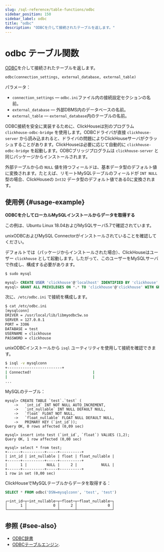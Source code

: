 ```yaml
---
slug: /sql-reference/table-functions/odbc
sidebar_position: 150
sidebar_label: odbc
title: "odbc"
description: "ODBCを介して接続されたテーブルを返します。"
---
```



# odbc テーブル関数

[ODBC](https://en.wikipedia.org/wiki/Open_Database_Connectivity)を介して接続されたテーブルを返します。

``` sql
odbc(connection_settings, external_database, external_table)
```

パラメータ：

- `connection_settings` — `odbc.ini`ファイル内の接続設定セクションの名前。
- `external_database` — 外部DBMS内のデータベースの名前。
- `external_table` — `external_database`内のテーブルの名前。

ODBC接続を安全に実装するために、ClickHouseは別のプログラム `clickhouse-odbc-bridge` を使用します。ODBCドライバが直接 `clickhouse-server` から読み込まれると、ドライバの問題によりClickHouseサーバがクラッシュすることがあります。ClickHouseは必要に応じて自動的に `clickhouse-odbc-bridge` を起動します。ODBCブリッジプログラムは `clickhouse-server` と同じパッケージからインストールされます。

外部テーブルからの `NULL` 値を持つフィールドは、基本データ型のデフォルト値に変換されます。たとえば、リモートMySQLテーブルのフィールドが `INT NULL` 型の場合、ClickHouseの `Int32` データ型のデフォルト値である0に変換されます。

## 使用例 {#usage-example}

**ODBCを介してローカルMySQLインストールからデータを取得する**

この例は、Ubuntu Linux 18.04およびMySQLサーバ5.7で確認されています。

unixODBCおよびMySQL Connectorがインストールされていることを確認してください。

デフォルトでは（パッケージからインストールされた場合）、ClickHouseはユーザー `clickhouse` として起動します。したがって、このユーザーをMySQLサーバで作成し、構成する必要があります。

``` bash
$ sudo mysql
```

``` sql
mysql> CREATE USER 'clickhouse'@'localhost' IDENTIFIED BY 'clickhouse';
mysql> GRANT ALL PRIVILEGES ON *.* TO 'clickhouse'@'clickhouse' WITH GRANT OPTION;
```

次に、`/etc/odbc.ini` で接続を構成します。

``` bash
$ cat /etc/odbc.ini
[mysqlconn]
DRIVER = /usr/local/lib/libmyodbc5w.so
SERVER = 127.0.0.1
PORT = 3306
DATABASE = test
USERNAME = clickhouse
PASSWORD = clickhouse
```

unixODBCインストールから `isql` ユーティリティを使用して接続を確認できます。

``` bash
$ isql -v mysqlconn
+-------------------------+
| Connected!                            |
|                                       |
...
```

MySQLのテーブル：

``` text
mysql> CREATE TABLE `test`.`test` (
    ->   `int_id` INT NOT NULL AUTO_INCREMENT,
    ->   `int_nullable` INT NULL DEFAULT NULL,
    ->   `float` FLOAT NOT NULL,
    ->   `float_nullable` FLOAT NULL DEFAULT NULL,
    ->   PRIMARY KEY (`int_id`));
Query OK, 0 rows affected (0,09 sec)

mysql> insert into test (`int_id`, `float`) VALUES (1,2);
Query OK, 1 row affected (0,00 sec)

mysql> select * from test;
+------+----------+-----+----------+
| int_id | int_nullable | float | float_nullable |
+------+----------+-----+----------+
|      1 |         NULL |     2 |           NULL |
+------+----------+-----+----------+
1 row in set (0,00 sec)
```

ClickHouseでMySQLテーブルからデータを取得する：

``` sql
SELECT * FROM odbc('DSN=mysqlconn', 'test', 'test')
```

``` text
┌─int_id─┬─int_nullable─┬─float─┬─float_nullable─┐
│      1 │            0 │     2 │              0 │
└────────┴──────────────┴───────┴────────────────┘
```

## 参照 {#see-also}

- [ODBC辞書](/sql-reference/dictionaries#dbms)
- [ODBCテーブルエンジン](/engines/table-engines/integrations/odbc).
